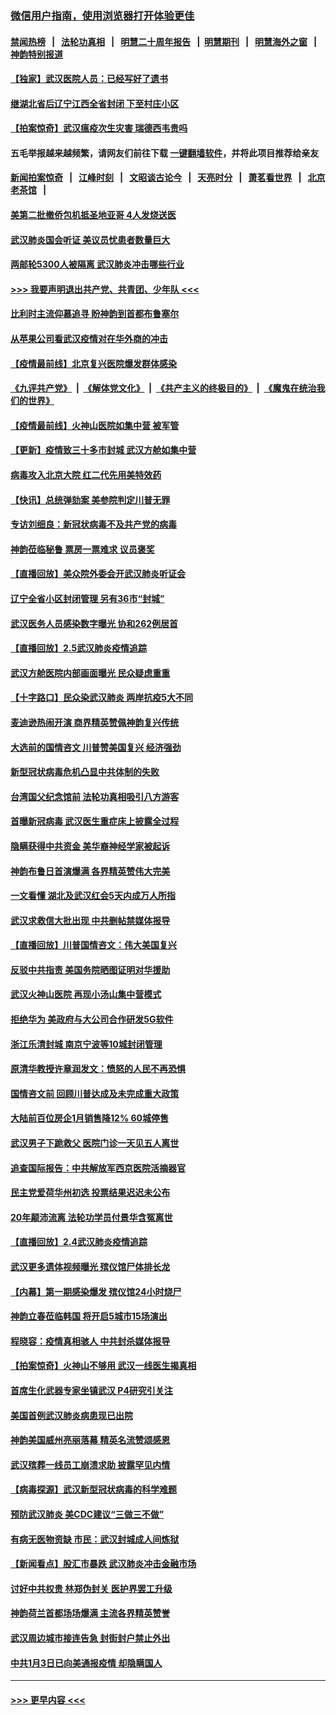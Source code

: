 ### [微信用户指南，使用浏览器打开体验更佳](https://github.com/gfw-breaker/banned-news1/blob/master/indexes/wechat-guide.md?t=0)
#### [禁闻热榜](热点新闻.md?t=0)  &nbsp;&nbsp;|&nbsp;&nbsp; [法轮功真相](https://github.com/gfw-breaker/truth/blob/master/README.md?t=0) &nbsp;&nbsp;|&nbsp;&nbsp; [明慧二十周年报告](https://github.com/gfw-breaker/mh-reports/blob/master/README.md?t=0) &nbsp;&nbsp;|&nbsp;&nbsp;[明慧期刊](https://github.com/gfw-breaker/mh-qikan) &nbsp;&nbsp;|&nbsp;&nbsp; [明慧海外之窗](https://github.com/gfw-breaker/mh-news/blob/master/README.md?t=0) &nbsp;&nbsp;|&nbsp;&nbsp; [神韵特别报道](https://github.com/gfw-breaker/mh-news/blob/master/shenyun.md?t=0)
#### [【独家】武汉医院人员：已经写好了遗书](../pages/nf4514/n11848942.md?t=02062144) 
#### [继湖北省后辽宁江西全省封闭 下至村庄小区](../pages/nf4514/n11848814.md?t=02062144) 
#### [【拍案惊奇】武汉瘟疫次生灾害 瑞德西韦贵吗](../pages/nf4514/n11847587.md?t=02062144) 
#### 五毛举报越来越频繁，请网友们前往下载 [一键翻墙软件](https://github.com/gfw-breaker/ssr-accounts)，并将此项目推荐给亲友
#### [新闻拍案惊奇](https://github.com/gfw-breaker/banned-news1/blob/master/pages/link4.md) &nbsp;&nbsp;|&nbsp;&nbsp; [江峰时刻](https://github.com/gfw-breaker/banned-news1/blob/master/pages/link4.md) &nbsp;&nbsp;|&nbsp;&nbsp; [文昭谈古论今](https://github.com/gfw-breaker/banned-news1/blob/master/pages/link4.md) &nbsp;&nbsp;|&nbsp;&nbsp; [天亮时分](https://github.com/gfw-breaker/banned-news1/blob/master/pages/link4.md) &nbsp;&nbsp;|&nbsp;&nbsp; [萧茗看世界](https://github.com/gfw-breaker/banned-news1/blob/master/pages/link4.md) &nbsp;&nbsp;|&nbsp;&nbsp; [北京老茶馆](https://github.com/gfw-breaker/banned-news1/blob/master/pages/link4.md) &nbsp;&nbsp;|&nbsp;&nbsp; 
#### [美第二批撤侨包机抵圣地亚哥 4人发烧送医](../pages/nf4514/n11847923.md?t=02062144) 
#### [武汉肺炎国会听证 美议员忧患者数量巨大](../pages/nf4514/n11844851.md?t=02062144) 
#### [两邮轮5300人被隔离 武汉肺炎冲击哪些行业](../pages/nf4514/n11847456.md?t=02062144) 
#### [>>> 我要声明退出共产党、共青团、少年队 <<<](https://github.com/begood0513/goodnews/blob/master/quit/letter.md) 
#### [比利时主流仰慕追寻 盼神韵到首都布鲁塞尔](../pages/nf4514/n11847614.md?t=02062144) 
#### [从苹果公司看武汉疫情对在华外商的冲击](../pages/nf4514/n11847586.md?t=02062144) 
#### [【疫情最前线】北京复兴医院爆发群体感染](../pages/nf4514/n11847626.md?t=02062144) 
#### [《九评共产党》](https://github.com/begood0513/9ping.md/blob/master/README.md) &nbsp;|&nbsp; [《解体党文化》](../../../../jtdwh.md/blob/master/README.md)  &nbsp;|&nbsp; [《共产主义的终极目的》](../../../../gczydzjmd.md/blob/master/README.md) &nbsp;|&nbsp; [《魔鬼在统治我们的世界》](../../../../mgztzwmdsj.md/blob/master/README.md) 
#### [【疫情最前线】火神山医院如集中营 被军管](../pages/nf4514/n11847524.md?t=02062144) 
#### [【更新】疫情致三十多市封城 武汉方舱如集中营](../pages/nf4514/n11801312.md?t=02062144) 
#### [病毒攻入北京大院 红二代先用美特效药](../pages/nf4514/n11847427.md?t=02062144) 
#### [【快讯】总统弹劾案 美参院判定川普无罪](../pages/nf4514/n11847316.md?t=02062144) 
#### [专访刘细良：新冠状病毒不及共产党的病毒](../pages/nf4514/n11847164.md?t=02062144) 
#### [神韵莅临秘鲁 票房一票难求 议员褒奖](../pages/nf4514/n11847036.md?t=02062144) 
#### [【直播回放】美众院外委会开武汉肺炎听证会](../pages/nf4514/n11846727.md?t=02062144) 
#### [辽宁全省小区封闭管理 另有36市“封城”](../pages/nf4514/n11846879.md?t=02062144) 
#### [武汉医务人员感染数字曝光 协和262例居首](../pages/nf4514/n11846742.md?t=02062144) 
#### [【直播回放】2.5武汉肺炎疫情追踪](../pages/nf4514/n11846437.md?t=02062144) 
#### [武汉方舱医院内部画面曝光 民众疑虑重重](../pages/nf4514/n11846442.md?t=02062144) 
#### [【十字路口】民众染武汉肺炎 两岸抗疫5大不同](../pages/nf4514/n11845264.md?t=02062144) 
#### [麦迪逊热闹开演 商界精英赞佩神韵复兴传统](../pages/nf4514/n11846113.md?t=02062144) 
#### [大选前的国情咨文 川普赞美国复兴 经济强劲](../pages/nf4514/n11845526.md?t=02062144) 
#### [新型冠状病毒危机凸显中共体制的失败](../pages/nf4514/n11844970.md?t=02062144) 
#### [台湾国父纪念馆前 法轮功真相吸引八方游客](../pages/nf4514/n11843885.md?t=02062144) 
#### [首曝新冠病毒 武汉医生重症床上披露全过程](../pages/nf4514/n11845150.md?t=02062144) 
#### [隐瞒获得中共资金 美华裔神经学家被起诉](../pages/nf4514/n11844879.md?t=02062144) 
#### [神韵布鲁日首演爆满 各界精英赞伟大完美](../pages/nf4514/n11845302.md?t=02062144) 
#### [一文看懂 湖北及武汉红会5天内成万人所指](../pages/nf4514/n11844315.md?t=02062144) 
#### [武汉求救信大批出现 中共删帖禁媒体报导](../pages/nf4514/n11845064.md?t=02062144) 
#### [【直播回放】川普国情咨文：伟大美国复兴](../pages/nf4514/n11842079.md?t=02062144) 
#### [反驳中共指责 美国务院晒图证明对华援助](../pages/nf4514/n11844859.md?t=02062144) 
#### [武汉火神山医院 再现小汤山集中营模式](../pages/nf4514/n11844763.md?t=02062144) 
#### [拒绝华为 美政府与大公司合作研发5G软件](../pages/nf4514/n11844625.md?t=02062144) 
#### [浙江乐清封城 南京宁波等10城封闭管理](../pages/nf4514/n11844464.md?t=02062144) 
#### [原清华教授许章润发文：愤怒的人民不再恐惧](../pages/nf4514/n11844347.md?t=02062144) 
#### [国情咨文前 回顾川普达成及未完成重大政策](../pages/nf4514/n11844581.md?t=02062144) 
#### [大陆前百位房企1月销售降12% 60城停售](../pages/nf4514/n11844398.md?t=02062144) 
#### [武汉男子下跪救父 医院门诊一天见五人离世](../pages/nf4514/n11844073.md?t=02062144) 
#### [追查国际报告：中共解放军西京医院活摘器官](../pages/nf4514/n11838359.md?t=02062144) 
#### [民主党爱荷华州初选 投票结果迟迟未公布](../pages/nf4514/n11844207.md?t=02062144) 
#### [20年颠沛流离 法轮功学员付景华含冤离世](../pages/nf4514/n11841986.md?t=02062144) 
#### [【直播回放】2.4武汉肺炎疫情追踪](../pages/nf4514/n11844032.md?t=02062144) 
#### [武汉更多遗体视频曝光 殡仪馆尸体排长龙](../pages/nf4514/n11844057.md?t=02062144) 
#### [【内幕】第一期感染爆发 殡仪馆24小时烧尸](../pages/nf4514/n11843944.md?t=02062144) 
#### [神韵立春莅临韩国 将开启5城市15场演出](../pages/nf4514/n11843781.md?t=02062144) 
#### [程晓容：疫情真相骇人 中共封杀媒体报导](../pages/nf4514/n11843546.md?t=02062144) 
#### [【拍案惊奇】火神山不够用 武汉一线医生揭真相](../pages/nf4514/n11842682.md?t=02062144) 
#### [首席生化武器专家坐镇武汉 P4研究引关注](../pages/nf4514/n11842412.md?t=02062144) 
#### [美国首例武汉肺炎病患现已出院](../pages/nf4514/n11842740.md?t=02062144) 
#### [神韵美国威州亮丽落幕 精英名流赞颂感恩](../pages/nf4514/n11842912.md?t=02062144) 
#### [武汉殡葬一线员工崩溃求助 披露罕见内情](../pages/nf4514/n11842482.md?t=02062144) 
#### [【病毒探源】武汉新型冠状病毒的科学难题](../pages/nf4514/n11842176.md?t=02062144) 
#### [预防武汉肺炎 美CDC建议“三做三不做”](../pages/nf4514/n11842700.md?t=02062144) 
#### [有病无医物资缺 市民：武汉封城成人间炼狱](../pages/nf4514/n11839878.md?t=02062144) 
#### [【新闻看点】股汇市暴跌 武汉肺炎冲击金融市场](../pages/nf4514/n11842216.md?t=02062144) 
#### [讨好中共权贵 林郑伪封关 医护界罢工升级](../pages/nf4514/n11842359.md?t=02062144) 
#### [神韵荷兰首都场场爆满 主流各界精英赞誉](../pages/nf4514/n11842287.md?t=02062144) 
#### [武汉周边城市接连告急 封街封户禁止外出](../pages/nf4514/n11842277.md?t=02062144) 
#### [中共1月3日已向美通报疫情 却隐瞒国人](../pages/nf4514/n11841978.md?t=02062144) 

----
#### [ >>> 更早内容 <<< ](../indexes/nf4514-earlier.md)
